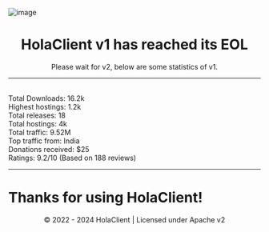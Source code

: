 ![image](https://github.com/HolaClient/HolaClient/assets/102372274/bfee184b-86b6-47ef-a0a7-5e6390040641)
<h1 align="center" dir="auto">HolaClient v1 has reached its EOL</h1>
<p align="center">
Please wait for v2, below are some statistics of v1.
</p>

---

<br>
Total Downloads: 16.2k<br>
Highest hostings: 1.2k<br>
Total releases: 18<br>
Total hostings: 4k<br>
Total traffic: 9.52M<br>
Top traffic from: India<br>
Donations received: $25<br>
Ratings: 9.2/10 (Based on 188 reviews)

---

<h1> Thanks for using HolaClient!</h1>
<p align="center">
© 2022 - 2024 HolaClient | Licensed under Apache v2
</p>
